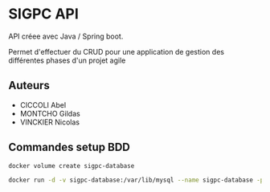 # SIGPC API

API créee avec Java / Spring boot.

Permet d'effectuer du CRUD pour une application de gestion des différentes phases d'un
projet agile

## Auteurs

- CICCOLI Abel
- MONTCHO Gildas
- VINCKIER Nicolas

## Commandes setup BDD

```bash
docker volume create sigpc-database

docker run -d -v sigpc-database:/var/lib/mysql --name sigpc-database -p 3307:3306 --env MARIADB_ROOT_PASSWORD=pazo1928! -e MARIADB_DATABASE=sigpc -e MARIADB_PASSWORD=pazo1928! -e  MARIADB_USER=sigpc-user mariadb
```